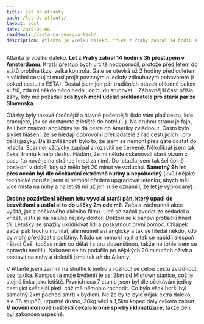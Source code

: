 ```yaml
---
title: Let do Atlanty
path: /let-do-atlanty/
layout: post
date: 2015-08-06
readNext: /cesta-na-georgia-tech/
description: Atlanta je vcelku daleko. **Let z Prahy zabral 14 hodin s 3h přestupem v Amsterdamu. Kratší přestup bych určitě nedoporučil, protože před letem do států probíhá tkzv. velká kontrola.
---
```


Atlanta je vcelku daleko. **Let z Prahy zabral 14 hodin s 3h přestupem v Amsterdamu**. Kratší přestup bych určitě nedoporučil, protože před letem do států probíhá tkzv. velká kontrola. Gate se otevírá už 2 hodiny před odletem a všichni cestující musí projít povinným a leckdy zdlouhavým pohovorem (i pokud cestují s ESTA). Dostal jsem jen pár tradičních otázek ohledně balení kufrů, zda mi někdo něco nedal, co budu studovat... Zábavnější část přišla záhy, kdy mě požádali **zda bych mohl udělat překladatele pro starší pár ze Slovenska**. 

Otázky byly takové útočnější a hlavně početnější (kdo vám platí cestu, kde pracujete, jak se dostanete z letiště do hotelu...). Na druhou stranu je fajn, že i bez znalosti angličtiny se dá cesta do Ameriky zvládnout. Často bylo slyšet hlášení, že se hledají dobrovolní překladatelé z řad cestujících i pro další jazyky. Další zvlášností bylo to, že jsem se nemohl přes gate dostat do letadla. Scanner vždycky zapípal a rozsvítil se červeně. Několikrát jsem tak čekal frontu k help desku. Hádám, že mi někde oskenovali staré vízum z pasu (to nové je na stránce hned za ním). Do letadla jsem tak šel úplně poslední v době, kdy už mělo být 20 minut ve vzduchu. **Samotný 9h let přes oceán byl dle očekávání extrémně nudný a nepohodlný** (kvůli nějaké technické poruše jsem si nemohl předem upgradovat letenku, abych měl více místa na nohy a na letišti mi už jen suše oznámili, že let je vyprodaný). 

**Drobné pozdvižení během letu vyvolal starší pán, který upadl do bezvědomí a ustlal si to do uličky 2m ode mě**. Začala záchranná akce vyšitá, jak z béčkového akčního filmu. Lidé se začali zvedat ze sedadel a křičet, jestli je na palubě nějaký doktor. Doktoři se k pánovi protlačili hned tři. Letušky se snažily uklidňovat lidi a poskytnout první pomoc. Chlápek začal pak trochu mumlat, ale neuměl asi anglicky a tak se hledal někdo, kdo by mohl překládat z polštiny. Nikdo se nemohl najít a tak se nabídli alespoň nějací Češi (občas mám co dělat i s tou slovenštinou, takže na tohle jsem se opravdu necítil). Nakonec se ho podařilo po nějakých 20 minutách oživit a postavit na nohy a doletěli jsme tak až do Atlanty. 

V Atlantě jsem zamířil na shuttle k metru a rozhodl se celou cestu zvládnout bez taxíka. Kampus (a moje bydlení) je asi 2km od Midtown stanice, což je stejná linka jako letiště. Prvních cca 7 stanic jsem byl dle očekávání jediný cestující světlejší pleti, což mě němohlo rozhodit. Co bylo však horší byl samotný 2km pochod smrti k bydlení. Ne že by to bylo nějak extra daleko, ale 36 stupňů, urputné dusno, 30kg věcí a 1,5km kopec daly celkem zabrat. **V novém domově naštěstí čekala kromě sprchy i klimatizace**, takže den byl zakončen úspěšně.
